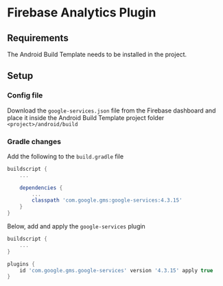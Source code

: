# Firebase Analytics Plugin

## Requirements

The Android Build Template needs to be installed in the project.

## Setup

### Config file

Download the `google-services.json` file from the Firebase dashboard and place it inside the Android Build Template project folder `<project>/android/build`

### Gradle changes

Add the following to the `build.gradle` file

```gradle
buildscript {
    ...

    dependencies {
        ...
        classpath 'com.google.gms:google-services:4.3.15'
    }
}
```

Below, add and apply the `google-services` plugin

```gradle
buildscript {
    ...
}

plugins {
    id 'com.google.gms.google-services' version '4.3.15' apply true
}
```